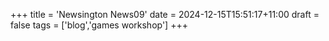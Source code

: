 +++
title = 'Newsington News09'
date = 2024-12-15T15:51:17+11:00
draft = false
tags = ['blog','games workshop']
+++
